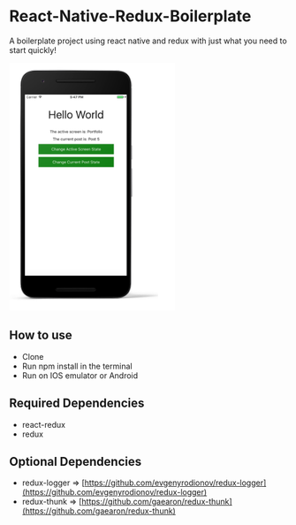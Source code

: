 # React-Native-Redux-Boilerplate
A boilerplate project using react native and redux with just what you need to start quickly!

<img src="./react-native-boilerplate.png" width="300">

## How to use
- Clone
- Run npm install in the terminal
- Run on IOS emulator or Android


## Required Dependencies
- react-redux
- redux

## Optional Dependencies
- redux-logger => [https://github.com/evgenyrodionov/redux-logger](https://github.com/evgenyrodionov/redux-logger)
- redux-thunk => [https://github.com/gaearon/redux-thunk](https://github.com/gaearon/redux-thunk)
